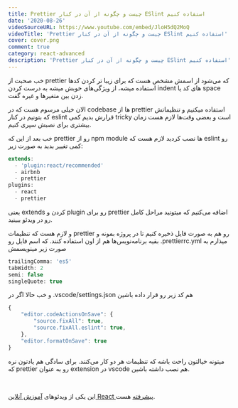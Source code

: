 ```yaml
---
title: Prettier چیست و چگونه از آن در کنار ESlint استفاده کنیم
date: '2020-08-26'
videoSourceURL: https://www.youtube.com/embed/JloH5dQ2MoQ
videoTitle: 'Prettier چیست و چگونه از آن در کنار ESlint استفاده کنیم'
cover: cover.png
comment: true
category: react-advanced
description: 'Prettier چیست و چگونه از آن در کنار ESlint استفاده کنیم'
---
```


خب صحبت از prettier که می‌شود از اسمش مشخص هست که برای زیبا تر کردن کدها استفاده میشه، از ویژگی‌های خوبش میشه به درست کردن indent های کد یا space زدن بین متغیرها و غیره گفت.

الان خیلی مرسوم هست که در codebase ها از prettier استفاده میکنیم و تنظیماتش که بتونیم در کنار eslint قرارش بدیم کمی tricky است و بعضی وقت‌ها لازم هست زمان بیشتری برای نصبش سپری کنیم.

خب بعد از این که prettier رو از npm module ها نصب کردید لازم هست که eslint رو کمی تغییر بدید به صورت زیر:

```javascript
extends:
  - 'plugin:react/recommended'
  - airbnb
  - prettier
plugins:
  - react
  - prettier
```

یعنی extends کردن و plugin رو برای prettier اضافه می‌کنیم که میتونید مراحل کامل رو در ویدئو ببینید.

و لازم هست که تنظیمات prettier رو هم به صورت فایل ذخیره کنیم تا در پروژه بمونه و بقیه برنامه‌نویس‌ها هم از اون استفاده کنند.
که اسم فایل رو .prettierrc.yml میذارم به صورت زیر مینویسمش

```javascript
trailingComma: 'es5'
tabWidth: 2
semi: false
singleQuote: true
```

و خب حالا اگر در .vscode/settings.json هم کد زیر رو قرار داده باشین

```javascript
{
    "editor.codeActionsOnSave": {
        "source.fixAll": true,
        "source.fixAll.eslint": true,
    },
    "editor.formatOnSave": true
}
```

میتونه خیالتون راحت باشه که تنظیمات هر دو کار می‌کنند. برای سادگی هم یادتون نره که prettier رو به عنوان extension در vscode هم نصب داشته باشین.

<br />

این یکی از ویدئو‌های
[آموزش آنلاین React پیشرفته](/react-advanced-course)
هست.
